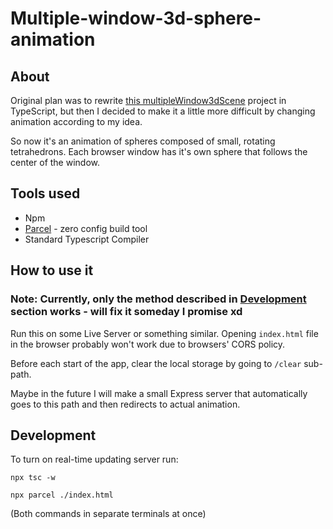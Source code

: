# Multiple-window-3d-sphere-animation

## About

Original plan was to rewrite [this multipleWindow3dScene](https://github.com/bgstaal/multipleWindow3dScene) project in TypeScript, but then I decided to make it a little more difficult by changing animation according to my idea.

So now it's an animation of spheres composed of small, rotating tetrahedrons. Each browser window has it's own sphere that follows the center of the window.

## Tools used

* Npm
* [Parcel](https://parceljs.org/) - zero config build tool  
* Standard Typescript Compiler

## How to use it

### Note: Currently, only the method described in [Development](#development) section works - will fix it someday I promise xd

Run this on some Live Server or something similar. Opening `index.html` file in the browser probably won't work due to browsers' CORS policy.  

Before each start of the app, clear the local storage by going to `/clear` sub-path.  

Maybe in the future I will make a small Express server that automatically goes to this path and then redirects to actual animation.

## Development

To turn on real-time updating server run:

`npx tsc -w`

`npx parcel ./index.html`

(Both commands in separate terminals at once)
